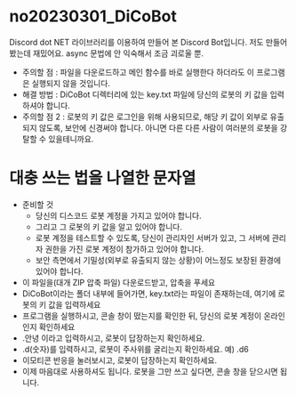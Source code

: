 # no20230301_DiCoBot
 Discord dot NET 라이브러리를 이용하여 만들어 본 Discord Bot입니다.
 저도 만들어 봤는데 재밌어요. async 문법에 안 익숙해서 조금 괴로울 뿐.
 - 주의할 점 : 파일을 다운로드하고 메인 함수를 바로 실행한다 하더라도 이 프로그램은 실행되지 않을 것입니다.
 - 해결 방법 : DiCoBot 디렉터리에 있는 key.txt 파일에 당신의 로봇의 키 값을 입력하셔야 합니다.
 - 주의할 점 2 : 로봇의 키 값은 로그인을 위해 사용되므로, 해당 키 값이 외부로 유출되지 않도록, 보안에 신경써야 합니다. 아니면 다른 다른 사람이 여러분의  로봇을 강탈할 수 있을테니까요.

# 대충 쓰는 법을 나열한 문자열
- 준비할 것
  - 당신의 디스코드 로봇 계정을 가지고 있어야 합니다.
  - 그리고 그 로봇의 키 값을 알고 있어야 합니다.
  - 로봇 계정을 테스트할 수 있도록, 당신이 관리자인 서버가 있고, 그 서버에 관리자 권한을 가진 로봇 계정이 참가하고 있어야 합니다.
  - 보안 측면에서 기밀성(외부로 유출되지 않는 상황)이 어느정도 보장된 환경에 있어야 합니다.
- 이 파일을(대개 ZIP 압축 파일) 다운로드받고, 압축을 푸세요
- DiCoBot이라는 폴더 내부에 들어가면, key.txt라는 파일이 존재하는데, 여기에 로봇의 키 값을 입력하세요
- 프로그램을 실행하시고, 콘솔 창이 떴는지를 확인한 뒤, 당신의 로봇 계정이 온라인인지 확인하세요
- .안녕 이라고 입력하시고, 로봇이 답장하는지 확인하세요.
- .d(숫자)를 입력하시고, 로봇이 주사위를 굴리는지 확인하세요. 예) .d6
- 이모티콘 반응을 눌러보시고, 로봇이 답장하는지 확인하세요.
- 이제 마음대로 사용하셔도 됩니다. 로봇을 그만 쓰고 싶다면, 콘솔 창을 닫으시면 됩니다.
